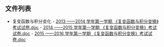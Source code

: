 

## 文件列表

  - 复变函数与积分变化
        - [2013 ——2014 学年第一学期 《复变函数与积分变换》考试试卷.doc](https://github.com/bjut-swift/BJUT-Helper/raw/master/./%E5%A4%8D%E5%8F%98%E5%87%BD%E6%95%B0%E4%B8%8E%E7%A7%AF%E5%88%86%E5%8F%98%E5%8C%96/2013%20%E2%80%94%E2%80%942014%20%E5%AD%A6%E5%B9%B4%E7%AC%AC%E4%B8%80%E5%AD%A6%E6%9C%9F%20%E3%80%8A%E5%A4%8D%E5%8F%98%E5%87%BD%E6%95%B0%E4%B8%8E%E7%A7%AF%E5%88%86%E5%8F%98%E6%8D%A2%E3%80%8B%E8%80%83%E8%AF%95%E8%AF%95%E5%8D%B7.doc)
        - [2014 ——2015 学年第一学期 《复变函数与积分变换》考试试卷.doc](https://github.com/bjut-swift/BJUT-Helper/raw/master/./%E5%A4%8D%E5%8F%98%E5%87%BD%E6%95%B0%E4%B8%8E%E7%A7%AF%E5%88%86%E5%8F%98%E5%8C%96/2014%20%E2%80%94%E2%80%942015%20%E5%AD%A6%E5%B9%B4%E7%AC%AC%E4%B8%80%E5%AD%A6%E6%9C%9F%20%E3%80%8A%E5%A4%8D%E5%8F%98%E5%87%BD%E6%95%B0%E4%B8%8E%E7%A7%AF%E5%88%86%E5%8F%98%E6%8D%A2%E3%80%8B%E8%80%83%E8%AF%95%E8%AF%95%E5%8D%B7.doc)
        - [2015 ——2016 学年第一学期 《复变函数与积分变换》考试试卷.doc](https://github.com/bjut-swift/BJUT-Helper/raw/master/./%E5%A4%8D%E5%8F%98%E5%87%BD%E6%95%B0%E4%B8%8E%E7%A7%AF%E5%88%86%E5%8F%98%E5%8C%96/2015%20%E2%80%94%E2%80%942016%20%E5%AD%A6%E5%B9%B4%E7%AC%AC%E4%B8%80%E5%AD%A6%E6%9C%9F%20%E3%80%8A%E5%A4%8D%E5%8F%98%E5%87%BD%E6%95%B0%E4%B8%8E%E7%A7%AF%E5%88%86%E5%8F%98%E6%8D%A2%E3%80%8B%E8%80%83%E8%AF%95%E8%AF%95%E5%8D%B7.doc)
